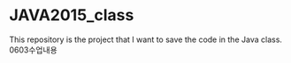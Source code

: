 # JAVA2015_class
This repository is the project that I want to save the code in the Java class.
0603수업내용
